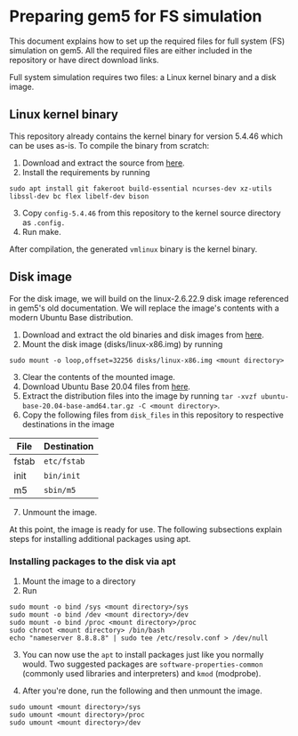 # Preparing gem5 for FS simulation

This document explains how to set up the required files for full system (FS) simulation on gem5. All the required files are either included in the repository or have direct download links.

Full system simulation requires two files: a Linux kernel binary and a disk image.

## Linux kernel binary

This repository already contains the kernel binary for version 5.4.46 which can be uses as-is. To compile the binary from scratch:

1. Download and extract the source from [here](https://mirrors.edge.kernel.org/pub/linux/kernel/v5.x/linux-5.4.46.tar.xz).
2. Install the requirements by running

```sudo apt install git fakeroot build-essential ncurses-dev xz-utils libssl-dev bc flex libelf-dev bison```

3. Copy `config-5.4.46` from this repository to the kernel source directory as `.config.`
4. Run make.

After compilation, the generated `vmlinux` binary is the kernel binary.

## Disk image

For the disk image, we will build on the linux-2.6.22.9 disk image referenced in gem5's old documentation. We will replace the image's contents with a modern Ubuntu Base distribution.

1. Download and extract the old binaries and disk images from [here](https://drive.google.com/uc?export=download&id=1fx9qAEAzBxn76saIbsm6cqEYISkNthYF).
2. Mount the disk image (disks/linux-x86.img) by running

```sudo mount -o loop,offset=32256 disks/linux-x86.img <mount directory>```

3. Clear the contents of the mounted image.
4. Download Ubuntu Base 20.04 files from [here](http://cdimage.ubuntu.com/ubuntu-base/releases/20.04/release/ubuntu-base-20.04-base-amd64.tar.gz).
5. Extract the distribution files into the image by running `tar -xvzf ubuntu-base-20.04-base-amd64.tar.gz -C <mount directory>`.
6. Copy the following files from `disk_files` in this repository to respective destinations in the image

| File  | Destination |
|-------|-------------|
| fstab | `etc/fstab` |
| init  | `bin/init`  |
| m5    | `sbin/m5`   |

7. Unmount the image.

At this point, the image is ready for use. The following subsections explain steps for installing additional packages using apt.

### Installing packages to the disk via apt

1. Mount the image to a directory
2. Run

```
sudo mount -o bind /sys <mount directory>/sys
sudo mount -o bind /dev <mount directory>/dev
sudo mount -o bind /proc <mount directory>/proc
sudo chroot <mount directory> /bin/bash
echo "nameserver 8.8.8.8" | sudo tee /etc/resolv.conf > /dev/null
```

3. You can now use the `apt` to install packages just like you normally would. Two suggested packages are `software-properties-common` (commonly used libraries and interpreters) and `kmod` (modprobe).

4. After you're done, run the following and then unmount the image.

```
sudo umount <mount directory>/sys
sudo umount <mount directory>/proc
sudo umount <mount directory>/dev
```

